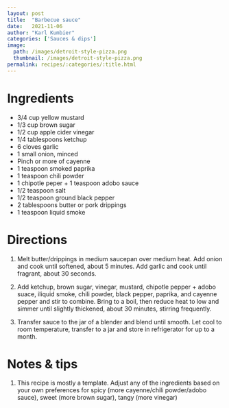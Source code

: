 ```yaml
---
layout: post
title:  "Barbecue sauce"
date:   2021-11-06
author: "Karl Kumbier"
categories: ['Sauces & dips']
image:
  path: /images/detroit-style-pizza.png
  thumbnail: /images/detroit-style-pizza.png
permalink: recipes/:categories/:title.html
---
```


# Ingredients
* 3/4 cup yellow mustard
* 1/3 cup brown sugar
* 1/2 cup apple cider vinegar
* 1/4 tablespoons ketchup
* 6 cloves garlic
* 1 small onion, minced
* Pinch or more of cayenne
* 1 teaspoon smoked paprika
* 1 teaspoon chili powder
* 1 chipotle peper + 1 teaspoon adobo sauce
* 1/2 teaspoon salt
* 1/2 teaspoon ground black pepper
* 2 tablespoons butter or pork drippings
* 1 teaspoon liquid smoke

# Directions
1. Melt butter/drippings in medium saucepan over medium heat. Add onion and cook
   until softened, about 5 minutes. Add garlic and cook until fragrant, about 30
seconds.  

2. Add ketchup, brown sugar, vinegar, mustard, chipotle pepper + adobo suace,
   iliquid smoke, chili powder, black pepper, paprika, and cayenne pepper and
stir to combine.  Bring to a boil, then reduce heat to low and simmer until
slightly thickened, about 30 minutes, stirring frequently.  

3. Transfer sauce to the jar of a blender and blend until smooth. Let cool to
   room temperature, transfer to a jar and store in refrigerator for up to a
month.  

# Notes & tips
1. This recipe is mostly a template. Adjust any of the ingredients based on your
   own preferences for spicy (more cayenne/chili powder/adobo sauce), sweet
(more brown sugar), tangy (more vinegar)

